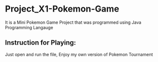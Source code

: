 # Project_X1-Pokemon-Game
It is a Mini Pokemon Game Project that was programmed using Java Programming Langauge

## Instruction for Playing:
Just open and run the file, Enjoy my own version of Pokemon Tournament
